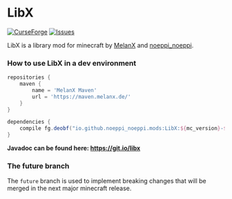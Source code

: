 # LibX

[![CurseForge](http://cf.way2muchnoise.eu/full_412525_downloads.svg)](https://www.curseforge.com/minecraft/mc-mods/libx)
[![Issues](https://img.shields.io/github/issues/noeppi-noeppi/LibX)](https://github.com/noeppi-noeppi/LibX/issues)

LibX is a library mod for minecraft by [MelanX](https://www.curseforge.com/members/melanx/projects) and [noeppi_noeppi](https://www.curseforge.com/members/noeppinoeppi/projects).


### How to use LibX in a dev environment

```groovy
repositories {
    maven {
        name = 'MelanX Maven'
        url = 'https://maven.melanx.de/'
    }
}

dependencies {
    compile fg.deobf("io.github.noeppi_noeppi.mods:LibX:${mc_version}-${libx-version}")
}
```

**Javadoc can be found here: https://git.io/libx**

### The future branch

The `future` branch is used to implement breaking changes that will be merged in the next major minecraft release.